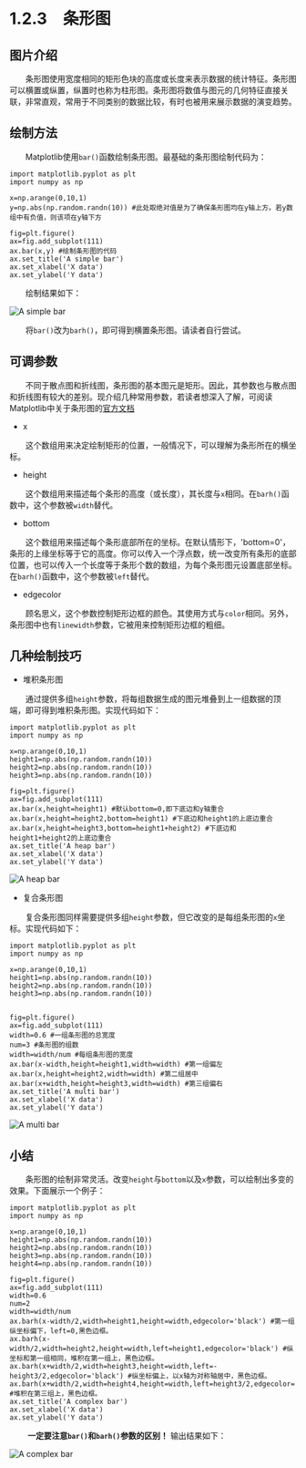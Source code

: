 # 1.2.3&emsp;条形图
## 图片介绍
&emsp;&emsp;条形图使用宽度相同的矩形色块的高度或长度来表示数据的统计特征。条形图可以横置或纵置，纵置时也称为柱形图。条形图将数值与图元的几何特征直接关联，非常直观，常用于不同类别的数据比较，有时也被用来展示数据的演变趋势。
## 绘制方法
&emsp;&emsp;Matplotlib使用`bar()`函数绘制条形图。最基础的条形图绘制代码为：

```
import matplotlib.pyplot as plt
import numpy as np

x=np.arange(0,10,1)
y=np.abs(np.random.randn(10)) #此处取绝对值是为了确保条形图均在y轴上方。若y数组中有负值，则该项在y轴下方

fig=plt.figure()
ax=fig.add_subplot(111)
ax.bar(x,y) #绘制条形图的代码
ax.set_title('A simple bar')
ax.set_xlabel('X data')
ax.set_ylabel('Y data')
```

&emsp;&emsp;绘制结果如下：

![A simple bar](https://github.com/Cathayaliu/Pyhton-Data-Visualization-Intro/blob/master/picture/chapter%201/A%20simple%20bar.png)

&emsp;&emsp;将`bar()`改为`barh()`，即可得到横置条形图。请读者自行尝试。

## 可调参数
&emsp;&emsp;不同于散点图和折线图，条形图的基本图元是矩形。因此，其参数也与散点图和折线图有较大的差别。现介绍几种常用参数，若读者想深入了解，可阅读Matplotlib中关于条形图的[官方文档](https://matplotlib.org/api/_as_gen/matplotlib.pyplot.bar.html)

* x

&emsp;&emsp;这个数组用来决定绘制矩形的位置，一般情况下，可以理解为条形所在的横坐标。

* height

&emsp;&emsp;这个数组用来描述每个条形的高度（或长度），其长度与`x`相同。在`barh()`函数中，这个参数被`width`替代。

* bottom

&emsp;&emsp;这个数组用来描述每个条形底部所在的坐标。在默认情形下，'bottom=0'，条形的上缘坐标等于它的高度。你可以传入一个浮点数，统一改变所有条形的底部位置，也可以传入一个长度等于条形个数的数组，为每个条形图元设置底部坐标。在`barh()`函数中，这个参数被`left`替代。

* edgecolor

&emsp;&emsp;顾名思义，这个参数控制矩形边框的颜色。其使用方式与`color`相同。另外，条形图中也有`linewidth`参数，它被用来控制矩形边框的粗细。

## 几种绘制技巧

* 堆积条形图

&emsp;&emsp;通过提供多组`height`参数，将每组数据生成的图元堆叠到上一组数据的顶端，即可得到堆积条形图。实现代码如下：

```
import matplotlib.pyplot as plt
import numpy as np

x=np.arange(0,10,1)
height1=np.abs(np.random.randn(10))
height2=np.abs(np.random.randn(10))
height3=np.abs(np.random.randn(10))

fig=plt.figure()
ax=fig.add_subplot(111)
ax.bar(x,height=height1) #默认bottom=0,即下底边和y轴重合
ax.bar(x,height=height2,bottom=height1) #下底边和height1的上底边重合
ax.bar(x,height=height3,bottom=height1+height2) #下底边和height1+height2的上底边重合
ax.set_title('A heap bar')
ax.set_xlabel('X data')
ax.set_ylabel('Y data')
```

![A heap bar](https://github.com/Cathayaliu/Pyhton-Data-Visualization-Intro/blob/master/picture/chapter%201/A%20heap%20bar.png)

* 复合条形图

&emsp;&emsp;复合条形图同样需要提供多组`height`参数，但它改变的是每组条形图的`x`坐标。实现代码如下：

```
import matplotlib.pyplot as plt
import numpy as np

x=np.arange(0,10,1)
height1=np.abs(np.random.randn(10))
height2=np.abs(np.random.randn(10))
height3=np.abs(np.random.randn(10))


fig=plt.figure()
ax=fig.add_subplot(111)
width=0.6 #一组条形图的总宽度
num=3 #条形图的组数
width=width/num #每组条形图的宽度
ax.bar(x-width,height=height1,width=width) #第一组偏左
ax.bar(x,height=height2,width=width) #第二组居中
ax.bar(x+width,height=height3,width=width) #第三组偏右
ax.set_title('A multi bar')
ax.set_xlabel('X data')
ax.set_ylabel('Y data')
```
![A multi bar](https://github.com/Cathayaliu/Pyhton-Data-Visualization-Intro/blob/master/picture/chapter%201/A%20multi%20bar.png)

## 小结
&emsp;&emsp;条形图的绘制非常灵活。改变`height`与`bottom`以及`x`参数，可以绘制出多变的效果。下面展示一个例子：

```
import matplotlib.pyplot as plt
import numpy as np

x=np.arange(0,10,1)
height1=np.abs(np.random.randn(10))
height2=np.abs(np.random.randn(10))
height3=np.abs(np.random.randn(10))
height4=np.abs(np.random.randn(10))

fig=plt.figure()
ax=fig.add_subplot(111)
width=0.6
num=2
width=width/num
ax.barh(x-width/2,width=height1,height=width,edgecolor='black') #第一组纵坐标偏下，left=0,黑色边框。
ax.barh(x-width/2,width=height2,height=width,left=height1,edgecolor='black') #纵坐标和第一组相同，堆积在第一组上，黑色边框。
ax.barh(x+width/2,width=height3,height=width,left=-height3/2,edgecolor='black') #纵坐标偏上，以x轴为对称轴居中，黑色边框。
ax.barh(x+width/2,width=height4,height=width,left=height3/2,edgecolor='black') #堆积在第三组上，黑色边框。
ax.set_title('A complex bar')
ax.set_xlabel('X data')
ax.set_ylabel('Y data')
```

&emsp;&emsp; **一定要注意`bar()`和`barh()`参数的区别！** 输出结果如下：

![A complex bar](https://github.com/Cathayaliu/Pyhton-Data-Visualization-Intro/blob/master/picture/chapter%201/A%20complex%20bar.png)
